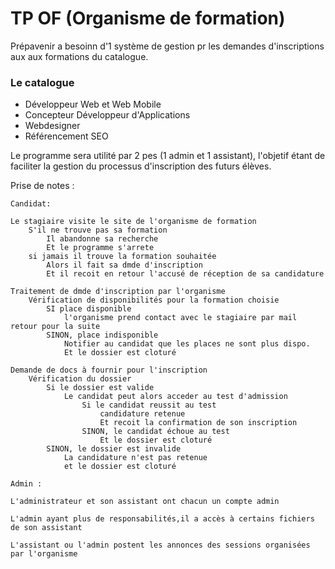 # TP OF (Organisme de formation)

Prépavenir a besoinn d'1 système de gestion pr les demandes
d'inscriptions aux aux formations du catalogue.

### Le catalogue

- Développeur Web et Web Mobile
- Concepteur Développeur d'Applications
- Webdesigner
- Référencement SEO

Le programme sera utilité par 2 pes (1 admin et 1 assistant),
l'objetif étant de faciliter la gestion du processus d'inscription des futurs élèves.


Prise de notes :
```
Candidat:

Le stagiaire visite le site de l'organisme de formation
    S'il ne trouve pas sa formation
        Il abandonne sa recherche
        Et le programme s'arrete 
    si jamais il trouve la formation souhaitée
        Alors il fait sa dmde d'inscription
        Et il recoit en retour l'accusé de réception de sa candidature

Traitement de dmde d'inscription par l'organisme
    Vérification de disponibilités pour la formation choisie 
        SI place disponible 
            l'organisme prend contact avec le stagiaire par mail retour pour la suite
        SINON, place indisponible
            Notifier au candidat que les places ne sont plus dispo.
            Et le dossier est cloturé 

Demande de docs à fournir pour l'inscription
    Vérification du dossier
        Si le dossier est valide
            Le candidat peut alors acceder au test d'admission
                Si le candidat reussit au test
                    candidature retenue
                    Et recoit la confirmation de son inscription 
                SINON, le candidat échoue au test 
                    Et le dossier est cloturé
        SINON, le dossier est invalide
            La candidature n'est pas retenue
            et le dossier est cloturé  

Admin : 

L'administrateur et son assistant ont chacun un compte admin 

L'admin ayant plus de responsabilités,il a accès à certains fichiers de son assistant

L'assistant ou l'admin postent les annonces des sessions organisées par l'organisme 

